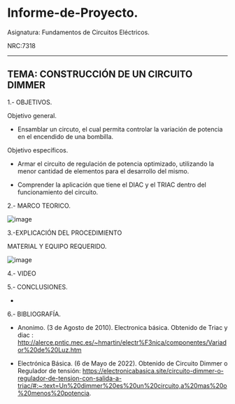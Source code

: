 # Informe-de-Proyecto.

Asignatura: Fundamentos de Circuitos Eléctricos.

NRC:7318

---------------------------------------------------------------------------------------------------
TEMA: CONSTRUCCIÓN DE UN CIRCUITO DIMMER
---------------------------------------------------------------------------------------------------

1.- OBJETIVOS.

Objetivo general.

* Ensamblar un circuto, el cual permita controlar la variación de potencia en el encendido de una bombilla.

Objetivo específicos.

* Armar el circuito de regulación de potencia optimizado, utilizando la menor cantidad de elementos para el desarrollo del mismo.

* Comprender la aplicación que tiene el DIAC y el TRIAC dentro del funcionamiento del circuito.

2.- MARCO TEORICO.

![image](https://user-images.githubusercontent.com/105722861/178049101-b9b948e0-b02d-42f9-8e3d-508962199174.png)

3.-EXPLICACIÓN DEL PROCEDIMIENTO

MATERIAL Y EQUIPO REQUERIDO.

![image](https://user-images.githubusercontent.com/105722861/178050168-e8b2ee0b-f4ab-4ba5-9adc-b12d952aa26a.png)

4.- VIDEO

5.- CONCLUSIONES.

* 

6.- BIBLIOGRAFÍA.

* Anonimo. (3 de Agosto de 2010). Electronica básica. Obtenido de Triac y diac : http://alerce.pntic.mec.es/~hmartin/electr%F3nica/componentes/Variador%20de%20Luz.htm

* Electrónica Básica. (6 de Mayo de 2022). Obtenido de Circuito Dimmer o Regulador de tensión: https://electronicabasica.site/circuito-dimmer-o-regulador-de-tension-con-salida-a-triac/#:~:text=Un%20dimmer%20es%20un%20circuito,a%20mas%20o%20menos%20potencia.

